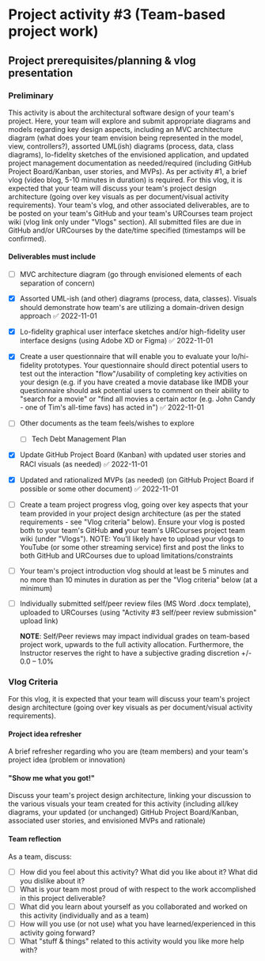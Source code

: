 # Project activity #3 (Team-based project work)

## Project prerequisites/planning & vlog presentation

### Preliminary 

This activity is about the architectural software design of your team's project. Here, your team will explore and submit appropriate diagrams and models regarding key design aspects, including an MVC architecture diagram (what does your team envision being represented in the model, view, controllers?), assorted UML(ish) diagrams (process, data, class diagrams), lo-fidelity sketches of the envisioned application, and updated project management documentation as needed/required (including GitHub Project Board/Kanban, user stories, and MVPs). As per activity #1, a brief vlog (video blog, 5-10 minutes in duration) is required. For this vlog, it is expected that your team will discuss your team's project design architecture (going over key visuals as per document/visual activity requirements). Your team's vlog, and other associated deliverables, are to be posted on your team's GitHub and your team's URCourses team project wiki (vlog link only under "Vlogs" section). All submitted files are due in GitHub and/or URCourses by the date/time specified (timestamps will be confirmed). 

#### Deliverables must include

- [ ] MVC architecture diagram (go through envisioned elements of each separation of concern)   
- [x] Assorted UML-ish (and other) diagrams (process, data, classes). Visuals should demonstrate how team's are utilizing a domain-driven design approach ✅ 2022-11-01
- [x] Lo-fidelity graphical user interface sketches and/or high-fidelity user interface designs (using Adobe XD or Figma) ✅ 2022-11-01
- [x] Create a user questionnaire that will enable you to evaluate your lo/hi-fidelity prototypes. Your questionnaire should direct potential users to test out the interaction "flow"/usability of completing key activities on your design (e.g. if you have created a movie database like IMDB your questionnaire should ask potential users to comment on their ability to "search for a movie" or "find all movies a certain actor (e.g. John Candy - one of Tim's all-time favs) has acted in") ✅ 2022-11-01
- [ ] Other documents as the team feels/wishes to explore  
	- [ ] Tech Debt Management Plan
- [x] Update GitHub Project Board (Kanban) with updated user stories and RACI visuals (as needed) ✅ 2022-11-01
- [x] Updated and rationalized MVPs (as needed) (on GitHub Project Board if possible or some other document) ✅ 2022-11-01
- [ ] Create a team project progress vlog, going over key aspects that your team provided in your project design architecture (as per the stated requirements - see "Vlog criteria" below). Ensure your vlog is posted both to your team's GitHub **and** your team's URCourses project team wiki (under "Vlogs"). NOTE: You'll likely have to upload your vlogs to YouTube (or some other streaming service) first and post the links to both GitHub and URCourses due to upload limitations/constraints   
- [ ] Your team's project introduction vlog should at least be 5 minutes and no more than 10 minutes in duration as per the "Vlog criteria" below (at a minimum)   
- [ ] Individually submitted self/peer review files (MS Word .docx template), uploaded to URCourses (using "Activity #3 self/peer review submission" upload link)   

  **NOTE**: Self/Peer reviews may impact individual grades on team-based project work, upwards to the full activity allocation. Furthermore, the Instructor reserves the right to have a subjective grading discretion +/- 0.0 – 1.0%

### Vlog Criteria

For this vlog, it is expected that your team will discuss your team's project design architecture (going over key visuals as per document/visual activity requirements).

#### Project idea refresher

A brief refresher regarding who you are (team members) and your team's project idea (problem or innovation)

#### "Show me what you got!"

Discuss your team's project design architecture, linking your discussion to the various visuals your team created for this activity (including all/key diagrams, your updated (or unchanged) GitHub Project Board/Kanban, associated user stories, and envisioned MVPs and rationale)   

#### Team reflection

As a team, discuss:

- [ ] How did you feel about this activity? What did you like about it? What did you dislike about it?
- [ ] What is your team most proud of with respect to the work accomplished in this project deliverable?
- [ ] What did you learn about yourself as you collaborated and worked on this activity (individually and as a team)
- [ ] How will you use (or not use) what you have learned/experienced in this activity going forward?
- [ ] What "stuff & things" related to this activity would you like more help with?
